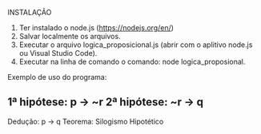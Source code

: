 INSTALAÇÃO

1. Ter instalado o node.js (https://nodejs.org/en/)
2. Salvar localmente os arquivos.
3. Executar o arquivo logica_proposicional.js (abrir com o aplitivo node.js ou Visual Studio Code).
4. Executar na linha de comando o comando: node logica_proposional.

Exemplo de uso do programa:

1ª hipótese: p -> ~r
2ª hipótese: ~r -> q
------------------------------
Dedução: p -> q
Teorema: Silogismo Hipotético
